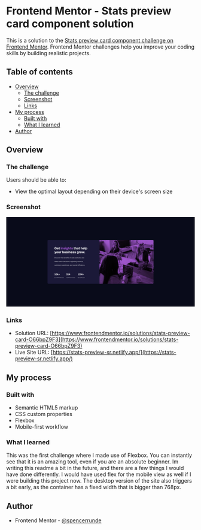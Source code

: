 # Frontend Mentor - Stats preview card component solution

This is a solution to the [Stats preview card component challenge on Frontend Mentor](https://www.frontendmentor.io/challenges/stats-preview-card-component-8JqbgoU62). Frontend Mentor challenges help you improve your coding skills by building realistic projects. 

## Table of contents

- [Overview](#overview)
  - [The challenge](#the-challenge)
  - [Screenshot](#screenshot)
  - [Links](#links)
- [My process](#my-process)
  - [Built with](#built-with)
  - [What I learned](#what-i-learned)
- [Author](#author)

## Overview

### The challenge

Users should be able to:

- View the optimal layout depending on their device's screen size

### Screenshot

![](./screenshot.png)

### Links

- Solution URL: [https://www.frontendmentor.io/solutions/stats-preview-card-O66bpZ9F3](https://www.frontendmentor.io/solutions/stats-preview-card-O66bpZ9F3)
- Live Site URL: [https://stats-preview-sr.netlify.app/](https://stats-preview-sr.netlify.app/)

## My process

### Built with

- Semantic HTML5 markup
- CSS custom properties
- Flexbox
- Mobile-first workflow

### What I learned

This was the first challenge where I made use of Flexbox. You can instantly see that it is an amazing tool, even if you are an absolute beginner. Im writing this readme a bit in the future, and there are a few things I would have done differently. I would have used flex for the mobile view as well if I were building this project now. The desktop version of the site also triggers a bit early, as the container has a fixed width that is bigger than 768px.

## Author

- Frontend Mentor - [@spencerrunde](https://www.frontendmentor.io/profile/spencerrunde)
